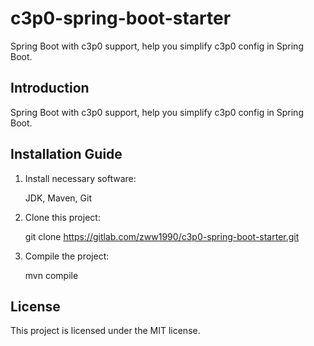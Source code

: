 # c3p0-spring-boot-starter

Spring Boot with c3p0 support, help you simplify c3p0 config in Spring Boot.

## Introduction

Spring Boot with c3p0 support, help you simplify c3p0 config in Spring Boot.

## Installation Guide

1. Install necessary software:

	JDK, Maven, Git

2. Clone this project:

	git clone https://gitlab.com/zww1990/c3p0-spring-boot-starter.git

3. Compile the project:

	mvn compile

## License

This project is licensed under the MIT license.
